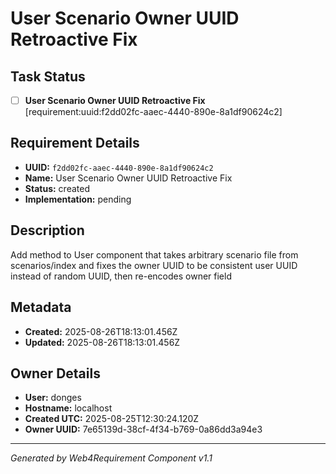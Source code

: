 # User Scenario Owner UUID Retroactive Fix

## Task Status
- [ ] **User Scenario Owner UUID Retroactive Fix** [requirement:uuid:f2dd02fc-aaec-4440-890e-8a1df90624c2]

## Requirement Details

- **UUID:** `f2dd02fc-aaec-4440-890e-8a1df90624c2`
- **Name:** User Scenario Owner UUID Retroactive Fix
- **Status:** created
- **Implementation:** pending

## Description

Add method to User component that takes arbitrary scenario file from scenarios/index and fixes the owner UUID to be consistent user UUID instead of random UUID, then re-encodes owner field

## Metadata

- **Created:** 2025-08-26T18:13:01.456Z
- **Updated:** 2025-08-26T18:13:01.456Z

## Owner Details

- **User:** donges
- **Hostname:** localhost
- **Created UTC:** 2025-08-25T12:30:24.120Z
- **Owner UUID:** 7e65139d-38cf-4f34-b769-0a86dd3a94e3

---

*Generated by Web4Requirement Component v1.1*